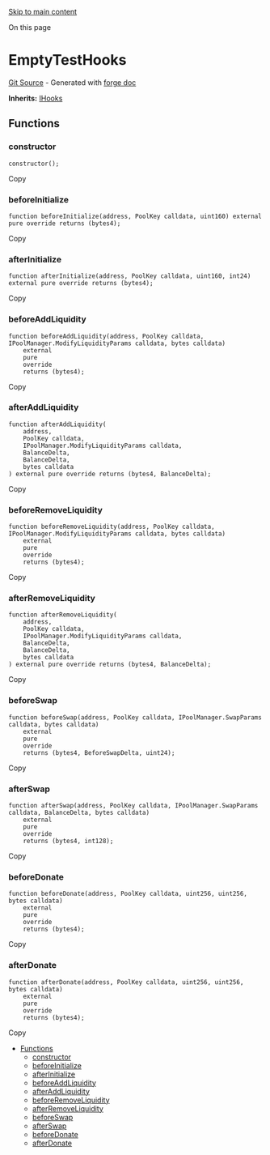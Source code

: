 [Skip to main content](https://docs.uniswap.org/contracts/v4/reference/core/test/EmptyTestHooks#)

On this page

# EmptyTestHooks

[Git Source](https://github.com/uniswap/v4-core/blob/b619b6718e31aa5b4fa0286520c455ceb950276d/src/test/EmptyTestHooks.sol) \- Generated with [forge doc](https://book.getfoundry.sh/reference/forge/forge-doc)

**Inherits:** [IHooks](https://docs.uniswap.org/contracts/v4/reference/core/interfaces/IHooks)

## Functions [​](https://docs.uniswap.org/contracts/v4/reference/core/test/EmptyTestHooks\#functions "Direct link to heading")

### constructor [​](https://docs.uniswap.org/contracts/v4/reference/core/test/EmptyTestHooks\#constructor "Direct link to heading")

```codeBlockLines_mRuA
constructor();

```

Copy

### beforeInitialize [​](https://docs.uniswap.org/contracts/v4/reference/core/test/EmptyTestHooks\#beforeinitialize "Direct link to heading")

```codeBlockLines_mRuA
function beforeInitialize(address, PoolKey calldata, uint160) external pure override returns (bytes4);

```

Copy

### afterInitialize [​](https://docs.uniswap.org/contracts/v4/reference/core/test/EmptyTestHooks\#afterinitialize "Direct link to heading")

```codeBlockLines_mRuA
function afterInitialize(address, PoolKey calldata, uint160, int24) external pure override returns (bytes4);

```

Copy

### beforeAddLiquidity [​](https://docs.uniswap.org/contracts/v4/reference/core/test/EmptyTestHooks\#beforeaddliquidity "Direct link to heading")

```codeBlockLines_mRuA
function beforeAddLiquidity(address, PoolKey calldata, IPoolManager.ModifyLiquidityParams calldata, bytes calldata)
    external
    pure
    override
    returns (bytes4);

```

Copy

### afterAddLiquidity [​](https://docs.uniswap.org/contracts/v4/reference/core/test/EmptyTestHooks\#afteraddliquidity "Direct link to heading")

```codeBlockLines_mRuA
function afterAddLiquidity(
    address,
    PoolKey calldata,
    IPoolManager.ModifyLiquidityParams calldata,
    BalanceDelta,
    BalanceDelta,
    bytes calldata
) external pure override returns (bytes4, BalanceDelta);

```

Copy

### beforeRemoveLiquidity [​](https://docs.uniswap.org/contracts/v4/reference/core/test/EmptyTestHooks\#beforeremoveliquidity "Direct link to heading")

```codeBlockLines_mRuA
function beforeRemoveLiquidity(address, PoolKey calldata, IPoolManager.ModifyLiquidityParams calldata, bytes calldata)
    external
    pure
    override
    returns (bytes4);

```

Copy

### afterRemoveLiquidity [​](https://docs.uniswap.org/contracts/v4/reference/core/test/EmptyTestHooks\#afterremoveliquidity "Direct link to heading")

```codeBlockLines_mRuA
function afterRemoveLiquidity(
    address,
    PoolKey calldata,
    IPoolManager.ModifyLiquidityParams calldata,
    BalanceDelta,
    BalanceDelta,
    bytes calldata
) external pure override returns (bytes4, BalanceDelta);

```

Copy

### beforeSwap [​](https://docs.uniswap.org/contracts/v4/reference/core/test/EmptyTestHooks\#beforeswap "Direct link to heading")

```codeBlockLines_mRuA
function beforeSwap(address, PoolKey calldata, IPoolManager.SwapParams calldata, bytes calldata)
    external
    pure
    override
    returns (bytes4, BeforeSwapDelta, uint24);

```

Copy

### afterSwap [​](https://docs.uniswap.org/contracts/v4/reference/core/test/EmptyTestHooks\#afterswap "Direct link to heading")

```codeBlockLines_mRuA
function afterSwap(address, PoolKey calldata, IPoolManager.SwapParams calldata, BalanceDelta, bytes calldata)
    external
    pure
    override
    returns (bytes4, int128);

```

Copy

### beforeDonate [​](https://docs.uniswap.org/contracts/v4/reference/core/test/EmptyTestHooks\#beforedonate "Direct link to heading")

```codeBlockLines_mRuA
function beforeDonate(address, PoolKey calldata, uint256, uint256, bytes calldata)
    external
    pure
    override
    returns (bytes4);

```

Copy

### afterDonate [​](https://docs.uniswap.org/contracts/v4/reference/core/test/EmptyTestHooks\#afterdonate "Direct link to heading")

```codeBlockLines_mRuA
function afterDonate(address, PoolKey calldata, uint256, uint256, bytes calldata)
    external
    pure
    override
    returns (bytes4);

```

Copy

- [Functions](https://docs.uniswap.org/contracts/v4/reference/core/test/EmptyTestHooks#functions)
  - [constructor](https://docs.uniswap.org/contracts/v4/reference/core/test/EmptyTestHooks#constructor)
  - [beforeInitialize](https://docs.uniswap.org/contracts/v4/reference/core/test/EmptyTestHooks#beforeinitialize)
  - [afterInitialize](https://docs.uniswap.org/contracts/v4/reference/core/test/EmptyTestHooks#afterinitialize)
  - [beforeAddLiquidity](https://docs.uniswap.org/contracts/v4/reference/core/test/EmptyTestHooks#beforeaddliquidity)
  - [afterAddLiquidity](https://docs.uniswap.org/contracts/v4/reference/core/test/EmptyTestHooks#afteraddliquidity)
  - [beforeRemoveLiquidity](https://docs.uniswap.org/contracts/v4/reference/core/test/EmptyTestHooks#beforeremoveliquidity)
  - [afterRemoveLiquidity](https://docs.uniswap.org/contracts/v4/reference/core/test/EmptyTestHooks#afterremoveliquidity)
  - [beforeSwap](https://docs.uniswap.org/contracts/v4/reference/core/test/EmptyTestHooks#beforeswap)
  - [afterSwap](https://docs.uniswap.org/contracts/v4/reference/core/test/EmptyTestHooks#afterswap)
  - [beforeDonate](https://docs.uniswap.org/contracts/v4/reference/core/test/EmptyTestHooks#beforedonate)
  - [afterDonate](https://docs.uniswap.org/contracts/v4/reference/core/test/EmptyTestHooks#afterdonate)
